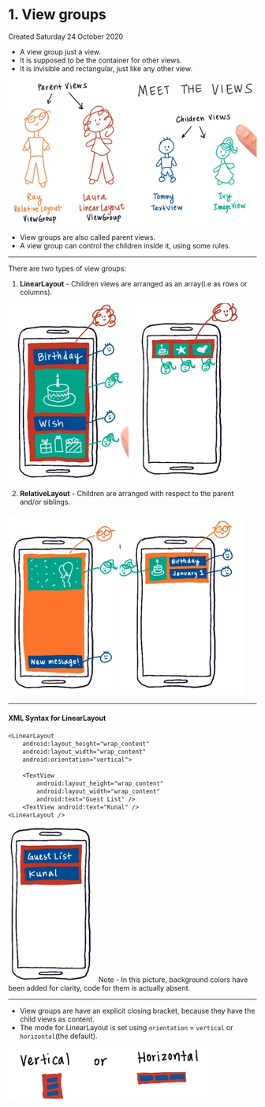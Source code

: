 # 1. View groups
Created Saturday 24 October 2020


* A view group just a view. 
* It is supposed to be the container for other views.
* It is invisible and rectangular, just like any other view.

![](./1._View_groups/pasted_image.png)

* View groups are also called parent views.
* A view group can control the children inside it, using some rules.


*****

There are two types of view groups:

1. **LinearLayout** - Children views are arranged as an array(i.e as rows or columns).

![](./1._View_groups/pasted_image001.png)  ![](./1._View_groups/pasted_image002.png)

2. **RelativeLayout** - Children are arranged with respect to the parent and/or siblings.

![](./1._View_groups/pasted_image003.png) ![](./1._View_groups/pasted_image004.png)

*****


#### XML Syntax for LinearLayout
	<LinearLayout
	    android:layout_height="wrap_content"
	    android:layout_width="wrap_content"
	    android:orientation="vertical">
	
	    <TextView
	        android:layout_height="wrap_content"
	        android:layout_width="wrap_content"
	        android:text="Guest List" />
	    <TextView android:text="Kunal" />
	<LinearLayout />

![](./1._View_groups/pasted_image005.png)
Note - In this picture, background colors have been added for clarity, code for them is actually absent.

*****


* View groups are have an explicit closing bracket, because they have the child views as content.
* The mode for LinearLayout is set using ``orientation`` = ``vertical`` or ``horizontal``(the default).

![](./1._View_groups/pasted_image006.png)

